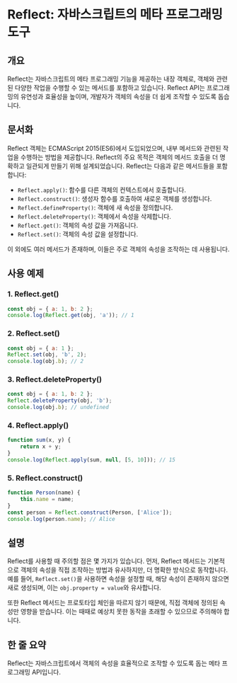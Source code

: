 <!--
Meta Description: # Reflect: 자바스크립트의 메타 프로그래밍 도구 ## 개요 Reflect는 자바스크립트의 메타 프로그래밍 기능을 제공하는 내장 객체로, 객체와 관련된 다양한 작업을 수행할 수 있는 메서드를 포함하고 있습니다. Reflect API는 프로그래밍의 유연성과 효율성을...
Meta Keywords: reflect, obj, 객체의, 속성을, javascript
-->

# Reflect: 자바스크립트의 메타 프로그래밍 도구

## 개요
Reflect는 자바스크립트의 메타 프로그래밍 기능을 제공하는 내장 객체로, 객체와 관련된 다양한 작업을 수행할 수 있는 메서드를 포함하고 있습니다. Reflect API는 프로그래밍의 유연성과 효율성을 높이며, 개발자가 객체의 속성을 더 쉽게 조작할 수 있도록 돕습니다.

## 문서화
Reflect 객체는 ECMAScript 2015(ES6)에서 도입되었으며, 내부 메서드와 관련된 작업을 수행하는 방법을 제공합니다. Reflect의 주요 목적은 객체의 메서드 호출을 더 명확하고 일관되게 만들기 위해 설계되었습니다. Reflect는 다음과 같은 메서드들을 포함합니다:

- `Reflect.apply()`: 함수를 다른 객체의 컨텍스트에서 호출합니다.
- `Reflect.construct()`: 생성자 함수를 호출하여 새로운 객체를 생성합니다.
- `Reflect.defineProperty()`: 객체에 새 속성을 정의합니다.
- `Reflect.deleteProperty()`: 객체에서 속성을 삭제합니다.
- `Reflect.get()`: 객체의 속성 값을 가져옵니다.
- `Reflect.set()`: 객체의 속성 값을 설정합니다.

이 외에도 여러 메서드가 존재하며, 이들은 주로 객체의 속성을 조작하는 데 사용됩니다.

## 사용 예제
### 1. Reflect.get()
```javascript
const obj = { a: 1, b: 2 };
console.log(Reflect.get(obj, 'a')); // 1
```

### 2. Reflect.set()
```javascript
const obj = { a: 1 };
Reflect.set(obj, 'b', 2);
console.log(obj.b); // 2
```

### 3. Reflect.deleteProperty()
```javascript
const obj = { a: 1, b: 2 };
Reflect.deleteProperty(obj, 'b');
console.log(obj.b); // undefined
```

### 4. Reflect.apply()
```javascript
function sum(x, y) {
    return x + y;
}
console.log(Reflect.apply(sum, null, [5, 10])); // 15
```

### 5. Reflect.construct()
```javascript
function Person(name) {
    this.name = name;
}
const person = Reflect.construct(Person, ['Alice']);
console.log(person.name); // Alice
```

## 설명
Reflect를 사용할 때 주의할 점은 몇 가지가 있습니다. 먼저, Reflect 메서드는 기본적으로 객체의 속성을 직접 조작하는 방법과 유사하지만, 더 명확한 방식으로 동작합니다. 예를 들어, `Reflect.set()`을 사용하면 속성을 설정할 때, 해당 속성이 존재하지 않으면 새로 생성되며, 이는 `obj.property = value`와 유사합니다.

또한 Reflect 메서드는 프로토타입 체인을 따르지 않기 때문에, 직접 객체에 정의된 속성만 영향을 받습니다. 이는 때때로 예상치 못한 동작을 초래할 수 있으므로 주의해야 합니다.

## 한 줄 요약
Reflect는 자바스크립트에서 객체의 속성을 효율적으로 조작할 수 있도록 돕는 메타 프로그래밍 API입니다.